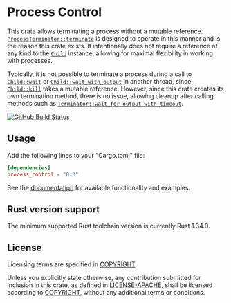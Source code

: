 # Process Control

This crate allows terminating a process without a mutable reference.
[`ProcessTerminator::terminate`] is designed to operate in this manner and is
the reason this crate exists. It intentionally does not require a reference of
any kind to the [`Child`] instance, allowing for maximal flexibility in working
with processes.

Typically, it is not possible to terminate a process during a call to
[`Child::wait`] or [`Child::wait_with_output`] in another thread, since
[`Child::kill`] takes a mutable reference. However, since this crate creates
its own termination method, there is no issue, allowing cleanup after calling
methods such as [`Terminator::wait_for_output_with_timeout`].

[![GitHub Build Status](https://github.com/dylni/process_control/workflows/build/badge.svg?branch=master)](https://github.com/dylni/process_control/actions?query=branch%3Amaster)

## Usage

Add the following lines to your "Cargo.toml" file:

```toml
[dependencies]
process_control = "0.3"
```

See the [documentation] for available functionality and examples.

## Rust version support

The minimum supported Rust toolchain version is currently Rust 1.34.0.

## License

Licensing terms are specified in [COPYRIGHT].

Unless you explicitly state otherwise, any contribution submitted for inclusion
in this crate, as defined in [LICENSE-APACHE], shall be licensed according to
[COPYRIGHT], without any additional terms or conditions.

[`Child`]: https://doc.rust-lang.org/std/process/struct.Child.html
[`Child::kill`]: https://doc.rust-lang.org/std/process/struct.Child.html#method.kill
[`Child::wait`]: https://doc.rust-lang.org/std/process/struct.Child.html#method.wait
[`Child::wait_with_output`]: https://doc.rust-lang.org/std/process/struct.Child.html#method.wait_with_output
[COPYRIGHT]: https://github.com/dylni/process_control/blob/master/COPYRIGHT
[documentation]: https://docs.rs/process_control
[LICENSE-APACHE]: https://github.com/dylni/process_control/blob/master/LICENSE-APACHE
[`ProcessTerminator::terminate`]: https://docs.rs/process_control/*/process_control/struct.ProcessTerminator.html#method.terminate
[sealed]: https://rust-lang.github.io/api-guidelines/future-proofing.html#c-sealed
[`Terminator::wait_for_output_with_timeout`]: https://docs.rs/process_control/*/process_control/trait.Terminator.html#tymethod.wait_for_output_with_timeout

